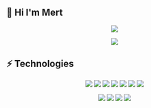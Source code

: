 ## 🤚 Hi I'm Mert

<p align="center">
<img src="https://github-readme-stats.vercel.app/api/top-langs?username=mrtglr&show_icons=true&theme=tokyonight&layout=compact"
</p>

<p align="center">
<img src="https://github-readme-stats.vercel.app/api?username=mrtglr&show_icons=true&theme=tokyonight&layout=compact"
</p>

<!--
[## 🔗 Also check out:

<p align="center">
<img src="https://media.giphy.com/media/zDuStFVpRJIZ2/giphy.gif"
</p>](url)

<h1 align="center" style="color:red;"><a href="https://mrtglr.github.io/">mrtglr.github.io</a></h1>
-->

## ⚡️  Technologies

<p align="center">

<img src="https://img.shields.io/badge/azure-%230072C6.svg?style=for-the-badge&logo=microsoftazure&logoColor=white">
<img src="https://img.shields.io/badge/.NET-5C2D91?style=for-the-badge&logo=.net&logoColor=white">
<img src="https://img.shields.io/badge/Firebase-039BE5?style=for-the-badge&logo=Firebase&logoColor=white">
<img src="https://img.shields.io/badge/c%23-%23239120.svg?style=for-the-badge&logo=c-sharp&logoColor=white">
<img src="https://img.shields.io/badge/java-%23ED8B00.svg?style=for-the-badge&logo=java&logoColor=white">
<img src="https://img.shields.io/badge/Microsoft%20SQL%20Server-CC2927?style=for-the-badge&logo=microsoft%20sql%20server&logoColor=white">
<img src="https://img.shields.io/badge/postgres-%23316192.svg?style=for-the-badge&logo=postgresql&logoColor=white">

</p>   
<p align="center">

<img src="https://img.shields.io/badge/javascript-%23323330.svg?style=for-the-badge&logo=javascript&logoColor=%23F7DF1E">
<img src="https://img.shields.io/badge/typescript-%23007ACC.svg?style=for-the-badge&logo=typescript&logoColor=white">
<img src="https://img.shields.io/badge/vuejs-%2335495e.svg?style=for-the-badge&logo=vuedotjs&logoColor=%234FC08D">
<img src="https://img.shields.io/badge/angular-%23DD0031.svg?style=for-the-badge&logo=angular&logoColor=white">

</p>   
